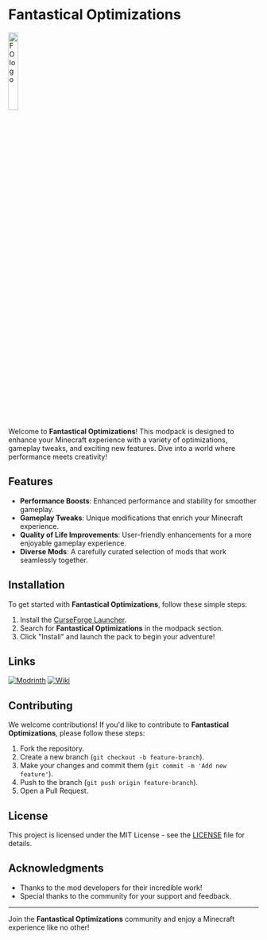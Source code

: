 # Fantastical Optimizations

<img src="https://cdn.discordapp.com/attachments/894749835742294038/1289581248523669568/wZOBJNh.jpg?ex=66f957a0&is=66f80620&hm=f9b1df4c8e5eaaf7ccfb46d3245cf757a7039e4d507ad70f82e1c7780557b218&" alt="FO logo" width="20%" height="20%">

Welcome to **Fantastical Optimizations**! This modpack is designed to enhance your Minecraft experience with a variety of optimizations, gameplay tweaks, and exciting new features. Dive into a world where performance meets creativity!

## Features

- **Performance Boosts**: Enhanced performance and stability for smoother gameplay.
- **Gameplay Tweaks**: Unique modifications that enrich your Minecraft experience.
- **Quality of Life Improvements**: User-friendly enhancements for a more enjoyable gameplay experience.
- **Diverse Mods**: A carefully curated selection of mods that work seamlessly together.

## Installation

To get started with **Fantastical Optimizations**, follow these simple steps:

1. Install the [CurseForge Launcher](https://www.curseforge.com).
2. Search for **Fantastical Optimizations** in the modpack section.
3. Click "Install" and launch the pack to begin your adventure!

## Links

[![Modrinth](https://img.shields.io/badge/Modrinth-Visit%20Modrinth-brightgreen)](https://modrinth.com)
[![Wiki](https://img.shields.io/badge/Wiki-Read%20the%20Wiki-blue)](https://modrinth.com/modpack/fantastical-optimizations/wiki)

## Contributing

We welcome contributions! If you'd like to contribute to **Fantastical Optimizations**, please follow these steps:

1. Fork the repository.
2. Create a new branch (`git checkout -b feature-branch`).
3. Make your changes and commit them (`git commit -m 'Add new feature'`).
4. Push to the branch (`git push origin feature-branch`).
5. Open a Pull Request.

## License

This project is licensed under the MIT License - see the [LICENSE](LICENSE) file for details.

## Acknowledgments

- Thanks to the mod developers for their incredible work!
- Special thanks to the community for your support and feedback.

---

Join the **Fantastical Optimizations** community and enjoy a Minecraft experience like no other!
